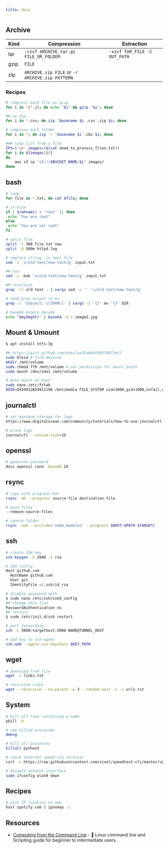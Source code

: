 ```yaml
---
title: Unix
---
```


## Archive

| Kind | Compression                                    | Extraction                   |
| ---- | ---------------------------------------------- | ---------------------------- |
| tar  | `-czvf ARCHIVE.tar.gz FILE_OR_FOLDER`          | `-xzvf TAR_FILE -C OUT_PATH` |
| gzip | `FILE`                                         |                              |
| zip  | `ARCHIVE.zip FILE` or `-r ARCHIVE.zip PATTERN` |                              |

### Recipes

```bash
# compress each file as gzip
for i in */*.jl; do echo "$i" && gzip "$i"; done

## as zip
for i in *.csv; do zip `basename $i .csv`.zip $i; done

# compress each folder
for i in *; do zip -r `basename $i`.cbz $i; done

### loop list from a file
IFS=$'\n' images=($(cat need_to_process_files.txt))
for i in ${images[@]}
do
    aws s3 cp "s3://$BUCKET_NAME/$i" images/
done
```

## bash

```bash
# loop
for file in *.txt; do cat $file; done

# if-else
if [ $(whoami) = 'root' ]; then
 echo "You are root"
else
 echo "You are not root"
fi

# split file
split -l 300 file.txt new
split -b 500m httpd.log

# replace string  in text file
sed -i 's/old-text/new-text/g' input.txt

## osx
sed -i .bak 's/old-text/new-text/g' input.txt

## recursive
grep -rl old-text . | xargs sed -i '' 's/old-text/new-text/g'

# send grep output to mv
grep -l 'Subject: \[SPAM\]' | xargs -I '{}' mv '{}' DIR

# base64 binary decode
echo "$myImgStr" | base64 -d > image2.jpg
```

## Mount & Umount

```bash
$ apt install ntfs-3g

## https://gist.github.com/etes/aa76a6e9c80579872e5f
sudo blkid # find devices
mkdir /mnt/volume
sudo chmod 770 /mnt/volume # set permission for mount point
sudo mount /dev/sda1 /mnt/volume

# Auto mount at boot
sudo nano /etc/fstab
UUID=D424912B2491119A /mnt/media FILE_SYSTEM uid=1000,gid=1000,nofail,umask=0 0 0
```

## journalctl

```bash
# set maximum storage for logs
https://www.digitalocean.com/community/tutorials/how-to-use-journalctl-to-view-and-manipulate-systemd-logs

# prune logs
journalctl --vacuum-size=1G
```

## openssl

```bash
# generate password
docs openssl rand -base64 24
```

## rsync

```bash
# copy with progress bar
rsync -ah --progress source-file destination-file

# move files
--remove-source-files

# ignore folder
rsync -avm --exclude='node_modules' --progress $HOST:$PATH $TARGET/
```

## ssh

```bash
# create SSH key
ssh-keygen -b 2048 -t rsa

# SSH config
Host github.com
  HostName github.com
  User git
  IdentityFile ~/.ssh/id_rsa

# disable password auth
$ sudo nano /etc/ssh/sshd_config
## change this line
PasswordAuthentication no
## restart
$ sudo /etc/init.d/ssh restart

# port forwarding
ssh -L 5000:targethost:5000 NAME@TUNNEL_HOST

# add key to ssh-agent
ssh-add --apple-use-keychain $KEY_PATH
```

## wget

```bash
# download from file
wget -i links.txt

# recursive crawl
wget --recursive --no-parent -w 3 --random-wait -c -i urls.txt
```

## System

```bash
# kill all task containing a name
pkill -9

# see killed processes
dmesg

# kill all processes
killall python3

# check internet speed via terminal
curl -s https://raw.githubusercontent.com/sivel/speedtest-cli/master/speedtest.py | python -

# disable network interface
sudo ifconfig wlan0 down
```

## Recipes

```bash
# plot IP location on map
host spotify.com | iponmap -c
```

## Resources

- [Computing from the Command Line](https://learnbyexample.github.io/cli-computing/preface.html) - 🐧 Linux command line and Scripting guide for beginner to intermediate users.
